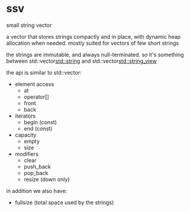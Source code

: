 ssv
===

small string vector

a vector that stores strings compactly and in place, with dynamic heap
allocation when needed.  mostly suited for vectors of few short strings

the strings are immutable, and always null-terminated.  so it's something
between std::vector<std::string> and std::vector<std::string_view>

the api is similar to std::vector:

- element access
  - at
  - operator[]
  - front
  - back
- iterators
  - begin (const)
  - end (const)
- capacity
  - empty
  - size
- modifiers
  - clear
  - push_back
  - pop_back
  - resize (down only)

in addition we also have:

- fullsize (total space used by the strings)
